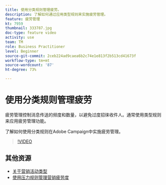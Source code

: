 ```yaml
---
title: 使用分类规则管理疲劳。
description: 了解如何通过应用类型规则来实施疲劳管理。
feature: 疲劳管理
kt: 7959
thumbnail: 333787.jpg
doc-type: feature video
activity: use
team: TM
role: Business Practitioner
level: Beginner
source-git-commit: 2ceb224ad9caea6b2c74e1e813f2b513cd41673f
workflow-type: tm+mt
source-wordcount: '87'
ht-degree: 73%

---
```



# 使用分类规则管理疲劳

疲劳管理控制消息传送的频度和数量，以避免过度招徕收件人。通常使用类型规则来应用疲劳管理功能。

了解如何使用分类规则在Adobe Campaign中实施疲劳管理。

>[!VIDEO](https://video.tv.adobe.com/v/333787?quality=12)

## 其他资源

* [关于营销活动类型](https://experienceleague.adobe.com/docs/campaign-classic/using/orchestrating-campaigns/campaign-optimization/about-campaign-typologies.html?lang=zh-Hans)
* [使用压力规则管理营销疲劳度](https://experienceleague.adobe.com/docs/campaign-classic/using/orchestrating-campaigns/campaign-optimization/pressure-rules.html?lang=zh-Hans)
